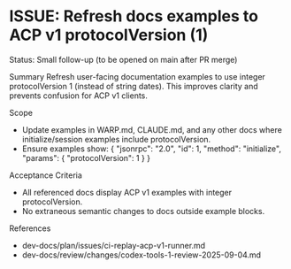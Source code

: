 # ISSUE: Refresh docs examples to ACP v1 protocolVersion (1)

Status: Small follow-up (to be opened on main after PR merge)

Summary
Refresh user-facing documentation examples to use integer protocolVersion 1 (instead of string dates). This improves clarity and prevents confusion for ACP v1 clients.

Scope
- Update examples in WARP.md, CLAUDE.md, and any other docs where initialize/session examples include protocolVersion.
- Ensure examples show: { "jsonrpc": "2.0", "id": 1, "method": "initialize", "params": { "protocolVersion": 1 } }

Acceptance Criteria
- All referenced docs display ACP v1 examples with integer protocolVersion.
- No extraneous semantic changes to docs outside example blocks.

References
- dev-docs/plan/issues/ci-replay-acp-v1-runner.md
- dev-docs/review/changes/codex-tools-1-review-2025-09-04.md
